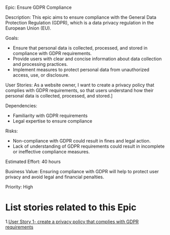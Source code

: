 Epic: Ensure GDPR Compliance

Description: This epic aims to ensure compliance with the General Data Protection Regulation (GDPR), which is a data privacy regulation in the European Union (EU).

Goals:
* Ensure that personal data is collected, processed, and stored in compliance with GDPR requirements.
* Provide users with clear and concise information about data collection and processing practices.
* Implement measures to protect personal data from unauthorized access, use, or disclosure.

User Stories:
As a website owner, I want to create a privacy policy that complies with GDPR requirements, so that users understand how their personal data is collected, processed, and stored.]

Dependencies:
* Familiarity with GDPR requirements
* Legal expertise to ensure compliance

Risks:
* Non-compliance with GDPR could result in fines and legal action.
* Lack of understanding of GDPR requirements could result in incomplete or ineffective compliance measures.

Estimated Effort: 40 hours

Business Value: Ensuring compliance with GDPR will help to protect user privacy and avoid legal and financial penalties.

Priority: High

# List stories related to this Epic
1.[User Story 1- create a privacy policy that complies with GDPR requirements](https://github.com/rk864/mywebclass-agile-docs/blob/7fe18026ff3fa00d96f887f6b17284912420e1c7/documentation/Theme1_MyWebClass.org%20Website%20Development/initiatives/Initiative3_Ensure%20Legal%20Compliance%20with%20Data%20Protection,%20Copyright,%20and%20Other%20Applicable%20Laws/Epic_1:%20Ensure%20GDPR%20Compliance/stories/UserStory1%20:%20Create%20a%20privacy%20policy/story1-%20create%20a%20privacy%20policy%20that%20complies%20with%20GDPR%20requirements.md)
